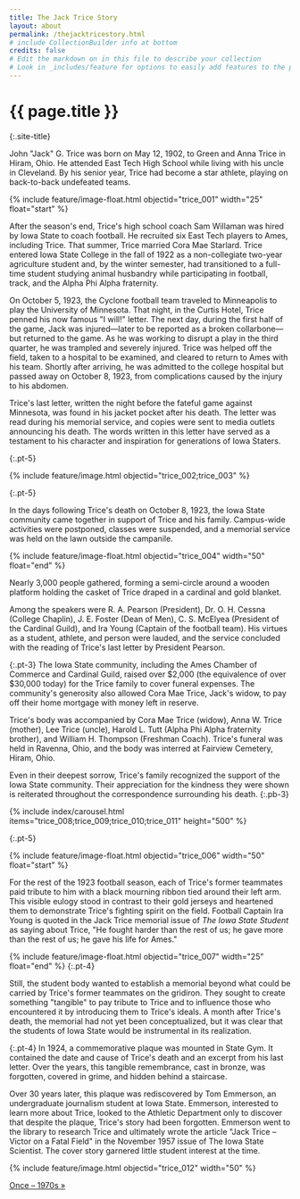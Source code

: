 ```yaml
---
title: The Jack Trice Story
layout: about
permalink: /thejacktricestory.html
# include CollectionBuilder info at bottom
credits: false
# Edit the markdown on in this file to describe your collection
# Look in _includes/feature for options to easily add features to the page
---
```


# {{ page.title }}
{:.site-title}

John "Jack" G. Trice was born on May 12, 1902, to Green and Anna Trice in Hiram, Ohio. He attended East Tech High School while living with his uncle in Cleveland. By his senior year, Trice had become a star athlete, playing on back-to-back undefeated teams. 

{% include feature/image-float.html objectid="trice_001" width="25" float="start" %}

After the season's end, Trice's high school coach Sam Willaman was hired by Iowa State to coach football. He recruited six East Tech players to Ames, including Trice. That summer, Trice married Cora Mae Starlard. Trice entered Iowa State College in the fall of 1922 as a non-collegiate two-year agriculture student and, by the winter semester, had transitioned to a full-time student studying animal husbandry while participating in football, track, and the Alpha Phi Alpha fraternity. 

On October 5, 1923, the Cyclone football team traveled to Minneapolis to play the University of Minnesota. That night, in the Curtis Hotel, Trice penned his now famous "I will!" letter. The next day, during the first half of the game, Jack was injured—later to be reported as a broken collarbone—but returned to the game. As he was working to disrupt a play in the third quarter, he was trampled and severely injured. Trice was 
helped off the field, taken to a hospital to be examined, and cleared to return to Ames with his team. Shortly after arriving, he was admitted to the college hospital but passed away on October 8, 1923, from complications caused by the injury to his abdomen. 

Trice's last letter, written the night before the fateful game against Minnesota, was found in his jacket pocket after his death. The letter was read during his memorial service, and copies were sent to media outlets announcing his death. The words written in this letter have served as a testament to his character and inspiration for generations of Iowa Staters.

{:.pt-5}

{% include feature/image.html objectid="trice_002;trice_003" %}

{:.pt-5}

In the days following Trice's death on October 8, 1923, the Iowa State community came together in support of Trice and his family. Campus-wide activities were postponed, classes were suspended, and a memorial service was held on the lawn outside the campanile.

{% include feature/image-float.html objectid="trice_004" width="50" float="end" %}

Nearly 3,000 people gathered, forming a semi-circle around a wooden platform holding the casket of Trice draped in a cardinal and gold blanket.

Among the speakers were R. A. Pearson (President), Dr. O. H. Cessna (College Chaplin), J. E. Foster (Dean of Men), C. S. McElyea (President of the Cardinal Guild), and Ira Young (Captain of the football team). His virtues as a student, athlete, and person were lauded, and the service concluded with the reading of Trice's last letter by President Pearson.  

<div class="clearfix"></div>

{:.pt-3}
The Iowa State community, including the Ames Chamber of Commerce and Cardinal Guild, raised over $2,000 (the equivalence of over $30,000 today) for the Trice family to cover funeral expenses. The community's generosity also allowed Cora Mae Trice, Jack's widow, to pay off their home mortgage with money left in reserve.  

Trice's body was accompanied by Cora Mae Trice (widow), Anna W. Trice (mother), Lee Trice (uncle), Harold L. Tutt (Alpha Phi Alpha fraternity brother), and William H. Thompson (Freshman Coach). Trice's funeral was held in Ravenna, Ohio, and the body was interred at Fairview Cemetery, Hiram, Ohio.  

Even in their deepest sorrow, Trice's family recognized the support of the Iowa State community. Their appreciation for the kindness they were shown is reiterated throughout the correspondence surrounding his death. 
{:.pb-3}

{% include index/carousel.html items="trice_008;trice_009;trice_010;trice_011" height="500" %}

{:.pt-5}

{% include feature/image-float.html objectid="trice_006" width="50" float="start" %}

For the rest of the 1923 football season, each of Trice's former teammates paid tribute to him with a black mourning ribbon tied around their left arm. This visible eulogy stood in contrast to their gold jerseys and heartened them to demonstrate Trice's fighting spirit on the field. Football Captain Ira Young is quoted in the Jack Trice memorial issue of *The Iowa State Student* as saying about Trice, "He fought harder than the rest of us; he gave more than the rest of us; he gave his life for Ames." 

<div class="clearfix"></div>

{% include feature/image-float.html objectid="trice_007" width="25" float="end" %}
{:.pt-4}

Still, the student body wanted to establish a memorial beyond what could be carried by Trice's former teammates on the gridiron. They sought to create something "tangible" to pay tribute to Trice and to influence those who encountered it by introducing them to Trice's ideals. A month after Trice's death, the memorial had not yet been conceptualized, but it was clear that the students of Iowa State would be instrumental in its realization. 

<div class="clearfix"></div>

{:.pt-4}
In 1924, a commemorative plaque was mounted in State Gym. It contained the date and cause of Trice's death and an excerpt from his last letter. Over the years, this tangible remembrance, cast in bronze, was forgotten, covered in grime, and hidden behind a staircase.

Over 30 years later, this plaque was rediscovered by Tom Emmerson, an undergraduate journalism student at Iowa State. Emmerson, interested to learn more about Trice, looked to the Athletic Department only to discover that despite the plaque, Trice's story had been forgotten. Emmerson went to the library to research Trice and ultimately wrote the article "Jack Trice – Victor on a Fatal Field" in the November 1957 issue of The Iowa State Scientist. The cover story garnered little student interest at the time.

{% include feature/image.html objectid="trice_012" width="50" %}

<div class="clearfix"></div>

<div class="text-center next-buttons site-title">
    <a class="display-6 text-dark" href="{{ 'once.html' | relative_url }}"><span class="essay-title">Once – 1970s</span> &raquo;</a>
</div>
